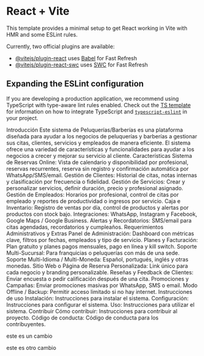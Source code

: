 # React + Vite

This template provides a minimal setup to get React working in Vite with HMR and some ESLint rules.

Currently, two official plugins are available:

- [@vitejs/plugin-react](https://github.com/vitejs/vite-plugin-react/blob/main/packages/plugin-react) uses [Babel](https://babeljs.io/) for Fast Refresh
- [@vitejs/plugin-react-swc](https://github.com/vitejs/vite-plugin-react/blob/main/packages/plugin-react-swc) uses [SWC](https://swc.rs/) for Fast Refresh

## Expanding the ESLint configuration

If you are developing a production application, we recommend using TypeScript with type-aware lint rules enabled. Check out the [TS template](https://github.com/vitejs/vite/tree/main/packages/create-vite/template-react-ts) for information on how to integrate TypeScript and [`typescript-eslint`](https://typescript-eslint.io) in your project.


Introducción
Este sistema de Peluquerías/Barberías es una plataforma diseñada para ayudar a los negocios de peluquerías y barberías a gestionar sus citas, clientes, servicios y empleados de manera eficiente. El sistema ofrece una variedad de características y funcionalidades para ayudar a los negocios a crecer y mejorar su servicio al cliente.
Características
Sistema de Reservas Online: Vista de calendario y disponibilidad por profesional, reservas recurrentes, reserva sin registro y confirmación automática por WhatsApp/SMS/email.
Gestión de Clientes: Historial de citas, notas internas y clasificación por frecuencia o fidelidad.
Gestión de Servicios: Crear y personalizar servicios, definir duración, precio y profesional asignado.
Gestión de Empleados: Horarios por profesional, control de citas por empleado y reportes de productividad o ingresos por servicio.
Caja e Inventario: Registro de ventas por día, control de productos y alertas por productos con stock bajo.
Integraciones: WhatsApp, Instagram y Facebook, Google Maps / Google Business.
Alertas y Recordatorios: SMS/email para citas agendadas, recordatorios y cumpleaños.
Requerimientos Administrativos y Extras
Panel de Administración: Dashboard con métricas clave, filtros por fechas, empleados y tipo de servicio.
Planes y Facturación: Plan gratuito y planes pagos mensuales, pago en línea y kill switch.
Soporte Multi-Sucursal: Para franquicias o peluquerías con más de una sede.
Soporte Multi-Idioma / Multi-Moneda: Español, portugués, inglés y otras monedas.
Sitio Web o Página de Reserva Personalizada: Link único para cada negocio y branding personalizable.
Reseñas y Feedback de Clientes: Enviar encuesta o pedir calificación después de una cita.
Promociones y Campañas: Enviar promociones masivas por WhatsApp, SMS o email.
Modo Offline / Backup: Permitir acceso limitado si no hay internet.
Instrucciones de uso
Instalación: Instrucciones para instalar el sistema.
Configuración: Instrucciones para configurar el sistema.
Uso: Instrucciones para utilizar el sistema.
Contribuir
Cómo contribuir: Instrucciones para contribuir al proyecto.
Código de conducta: Código de conducta para los contribuyentes.

este es un cambio 



este es otro cambio